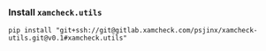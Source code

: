 ### Install `xamcheck.utils`
`pip install "git+ssh://git@gitlab.xamcheck.com/psjinx/xamcheck-utils.git@v0.1#xamcheck.utils"`
